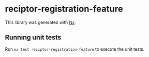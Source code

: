 # reciptor-registration-feature

This library was generated with [Nx](https://nx.dev).

## Running unit tests

Run `nx test reciptor-registration-feature` to execute the unit tests.
